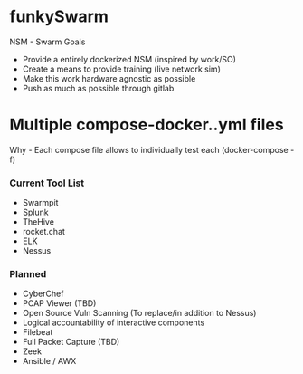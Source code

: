 # funkySwarm
NSM - Swarm
Goals
- Provide a entirely dockerized NSM (inspired by work/SO)
- Create a means to provide training (live network sim)
- Make this work hardware agnostic as possible
- Push as much as possible through gitlab 

# Multiple compose-docker.<tool>.yml files
Why - Each compose file allows to individually test each (docker-compose -f)
### Current Tool List
- Swarmpit
- Splunk
- TheHive
- rocket.chat 
- ELK
- Nessus

### Planned 
- CyberChef
- PCAP Viewer (TBD)
- Open Source Vuln Scanning (To replace/in addition to Nessus)
- Logical accountability of interactive components
- Filebeat
- Full Packet Capture (TBD)
- Zeek 
- Ansible / AWX